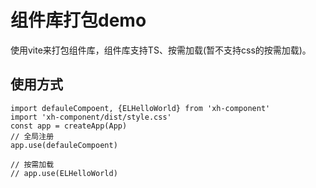 # 组件库打包demo

使用vite来打包组件库，组件库支持TS、按需加载(暂不支持css的按需加载)。
## 使用方式
```
import defauleCompoent, {ELHelloWorld} from 'xh-component'
import 'xh-component/dist/style.css'
const app = createApp(App)
// 全局注册
app.use(defauleCompoent)

// 按需加载
// app.use(ELHelloWorld)
```
